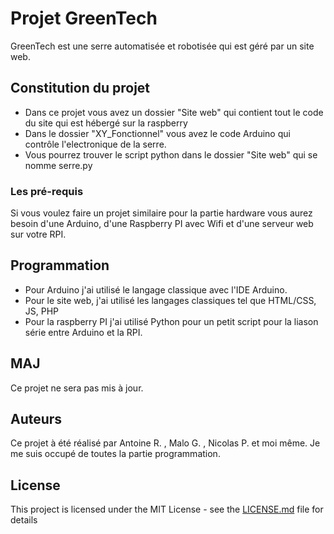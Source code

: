 # Projet GreenTech

GreenTech est une serre automatisée et robotisée qui est géré par un site web.

## Constitution du projet

- Dans ce projet vous avez un dossier "Site web" qui contient tout le code du site qui est hébergé sur la raspberry
- Dans le dossier "XY_Fonctionnel" vous avez le code Arduino qui contrôle l'electronique de la serre.
- Vous pourrez trouver le script python dans le dossier "Site web" qui se nomme serre.py

### Les pré-requis

Si vous voulez faire un projet similaire pour la partie hardware vous aurez besoin d'une Arduino, d'une Raspberry PI avec Wifi et d'une serveur web sur votre RPI.

## Programmation

- Pour Arduino j'ai utilisé le langage classique avec l'IDE Arduino.
- Pour le site web, j'ai utilisé les langages classiques tel que HTML/CSS, JS, PHP
- Pour la raspberry PI j'ai utilisé Python pour un petit script pour la liason série entre Arduino et la RPI.

## MAJ

Ce projet ne sera pas mis à jour.

## Auteurs

Ce projet à été réalisé par Antoine R. , Malo G. , Nicolas P. et moi même. Je me suis occupé de toutes la partie programmation.

## License

This project is licensed under the MIT License - see the [LICENSE.md](LICENSE.md) file for details
